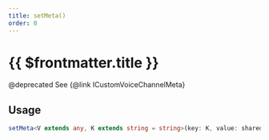 ```yaml
---
title: setMeta()
order: 0
---
```


# {{ $frontmatter.title }}

@deprecated See {@link ICustomVoiceChannelMeta} 

## Usage

```ts
setMeta<V extends any, K extends string = string>(key: K, value: shared.InterfaceValueByKey<ICustomVoiceChannelMeta, K, V>): void;
```
